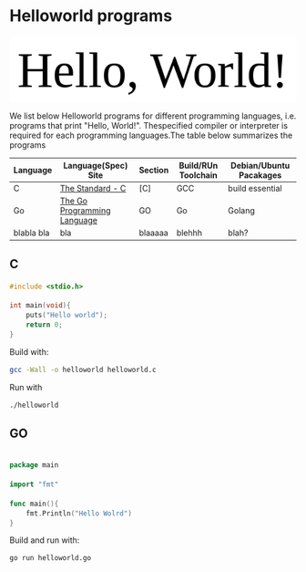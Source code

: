 # Helloworld programs

[def]: ./helloworld.png
![Helloworld image][def]

We list below Helloworld programs for different programming languages, i.e. programs that print "Hello, World!". Thespecified compiler or interpreter is required for each programming languages.The table below summarizes the programs

| Language | Language(Spec) Site | Section | Build/RUn Toolchain | Debian/Ubuntu Pacakages |
| --- | --- | --- | --- | --- |
| C | [The Standard - C](https://www.iso-9899.info/wiki/The_Standard) | [C] | GCC | build essential |
Go | [The Go Programming Language](https://go.dev/) | GO | Go | Golang 
| blabla bla| bla | blaaaaa | blehhh | blah?

## C

```C
#include <stdio.h>

int main(void){
    puts("Hello world");
    return 0;
}
```

Build with:

```bash
gcc -Wall -o helloworld helloworld.c
```

Run with

```bash
./helloworld
```

## GO

```Go

package main 

import "fmt"

func main(){
    fmt.Println("Hello Wolrd")
}
```

Build and run with:

```console
go run helloworld.go
```

